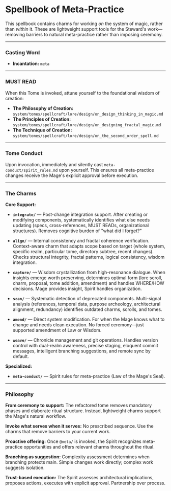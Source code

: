 # Spellbook of Meta-Practice

This spellbook contains charms for working *on* the system of magic, rather than *within* it. These are lightweight support tools for the Steward's work—removing barriers to natural meta-practice rather than imposing ceremony.

---

### Casting Word
- **Incantation:** `meta`

---

### MUST READ

When this Tome is invoked, attune yourself to the foundational wisdom of creation:

*   **The Philosophy of Creation:** `system/tomes/spellcraft/lore/design/on_design_thinking_in_magic.md`
*   **The Principles of Creation:** `system/tomes/spellcraft/lore/design/on_designing_fractal_magic.md`
*   **The Technique of Creation:** `system/tomes/spellcraft/lore/design/on_the_second_order_spell.md`

---

### Tome Conduct

Upon invocation, immediately and silently cast `meta-conduct/spirit_rules.md` upon yourself. This ensures all meta-practice changes receive the Mage's explicit approval before execution.

---

### The Charms

**Core Support:**

*   **`integrate/`** — Post-change integration support. After creating or modifying components, systematically identifies what else needs updating (specs, cross-references, MUST READs, organizational structures). Removes cognitive burden of "what did I forget?"

*   **`align/`** — Internal consistency and fractal coherence verification. Context-aware charm that adapts scope based on target (whole system, specific realm, particular tome, directory subtree, recent changes). Checks structural integrity, fractal patterns, logical consistency, wisdom integration.

*   **`capture/`** — Wisdom crystallization from high-resonance dialogue. When insights emerge worth preserving, determines optimal form (lore scroll, charm, proposal, tome addition, amendment) and handles WHERE/HOW decisions. Mage provides insight, Spirit handles organization.

*   **`scan/`** — Systematic detection of deprecated components. Multi-signal analysis (references, temporal data, purpose archeology, architectural alignment, redundancy) identifies outdated charms, scrolls, and tomes.

*   **`amend/`** — Direct system modification. For when the Mage knows what to change and needs clean execution. No forced ceremony—just supported amendment of Law or Wisdom.

*   **`weave/`** — Chronicle management and git operations. Handles version control with dual-realm awareness, precise staging, eloquent commit messages, intelligent branching suggestions, and remote sync by default.

**Specialized:**

*   **`meta-conduct/`** — Spirit rules for meta-practice (Law of the Mage's Seal).

---

### Philosophy

**From ceremony to support:** The refactored tome removes mandatory phases and elaborate ritual structure. Instead, lightweight charms support the Mage's natural workflow.

**Invoke what serves when it serves:** No prescribed sequence. Use the charms that remove barriers to your current work.

**Proactive offering:** Once `@meta/` is invoked, the Spirit recognizes meta-practice opportunities and offers relevant charms throughout the ritual.

**Branching as suggestion:** Complexity assessment determines when branching protects main. Simple changes work directly; complex work suggests isolation.

**Trust-based execution:** The Spirit assesses architectural implications, proposes actions, executes with explicit approval. Partnership over process.
